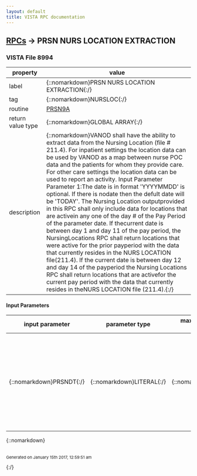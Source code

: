 ```yaml
---
layout: default
title: VISTA RPC documentation
---
```




## [RPCs](TableOfContent.md) &#8594; PRSN NURS LOCATION EXTRACTION 



### VISTA File 8994 


 property | value 
--- | --- 
 label | {::nomarkdown}PRSN NURS LOCATION EXTRACTION{:/}
 tag | {::nomarkdown}NURSLOC{:/}
 routine | [PRSN9A](http://code.osehra.org/dox/Routine_PRSN9A_source.html)
 return value type | {::nomarkdown}GLOBAL ARRAY{:/}
 description | {::nomarkdown}VANOD shall have the ability to extract data from the Nursing Location (file # 211.4). For inpatient settings the location data can be used by VANOD as a map between nurse POC data and the patients for whom they provide care.  For other care settings the location data can be used to report an activity. Input Parameter Parameter 1:The date is in format 'YYYYMMDD' is optional. If there is nodate then the defult date will be 'TODAY'. The Nursing Location outputprovided in this RPC shall only include data for locations that are activein any one of the day # of the Pay Period of the parameter date. If thecurrent date is between day 1 and day 11 of the pay period, the NursingLocations RPC shall return locations that were active for the prior payperiod with the data that currently resides in the NURS LOCATION file(211.4).  If the current date is between day 12 and day 14 of the payperiod the Nursing Locations RPC shall return locations that are activefor the current pay period with the data that currently resides in theNURS LOCATION file (211.4).{:/}

#### Input Parameters

| input parameter | parameter type | maximum data length | required | description | 
| --- | --- | --- | --- | --- | 
| {::nomarkdown}PRSNDT{:/} | {::nomarkdown}LITERAL{:/} | {::nomarkdown}15{:/} | {::nomarkdown}true{:/} | {::nomarkdown}The PRSNDT is, in date format 'YYYYMMDD', for extracting all NURSLOCATIONS and their assocated Wards in File #211.4 that is active in anyone of the Day# (1-14) of the Pay Period of the PRSNDT.{:/} | 

{::nomarkdown} <br/><br/><p style="font-size: 11px">Generated on January 15th 2017, 12:59:51 am</p>{:/}